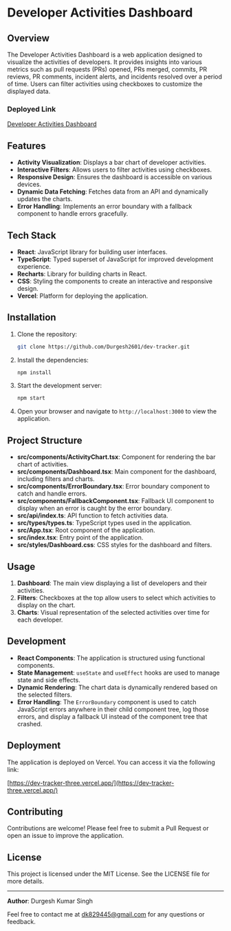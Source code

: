 # Developer Activities Dashboard

## Overview

The Developer Activities Dashboard is a web application designed to visualize the activities of developers. It provides insights into various metrics such as pull requests (PRs) opened, PRs merged, commits, PR reviews, PR comments, incident alerts, and incidents resolved over a period of time. Users can filter activities using checkboxes to customize the displayed data.

### Deployed Link

[Developer Activities Dashboard](https://dev-tracker-three.vercel.app/)

## Features

- **Activity Visualization**: Displays a bar chart of developer activities.
- **Interactive Filters**: Allows users to filter activities using checkboxes.
- **Responsive Design**: Ensures the dashboard is accessible on various devices.
- **Dynamic Data Fetching**: Fetches data from an API and dynamically updates the charts.
- **Error Handling**: Implements an error boundary with a fallback component to handle errors gracefully.

## Tech Stack

- **React**: JavaScript library for building user interfaces.
- **TypeScript**: Typed superset of JavaScript for improved development experience.
- **Recharts**: Library for building charts in React.
- **CSS**: Styling the components to create an interactive and responsive design.
- **Vercel**: Platform for deploying the application.

## Installation

1. Clone the repository:

   ```bash
   git clone https://github.com/Durgesh2601/dev-tracker.git
   ```

2. Install the dependencies:

   ```bash
   npm install
   ```

3. Start the development server:

   ```bash
   npm start
   ```

4. Open your browser and navigate to `http://localhost:3000` to view the application.

## Project Structure

- **src/components/ActivityChart.tsx**: Component for rendering the bar chart of activities.
- **src/components/Dashboard.tsx**: Main component for the dashboard, including filters and charts.
- **src/components/ErrorBoundary.tsx**: Error boundary component to catch and handle errors.
- **src/components/FallbackComponent.tsx**: Fallback UI component to display when an error is caught by the error boundary.
- **src/api/index.ts**: API function to fetch activities data.
- **src/types/types.ts**: TypeScript types used in the application.
- **src/App.tsx**: Root component of the application.
- **src/index.tsx**: Entry point of the application.
- **src/styles/Dashboard.css**: CSS styles for the dashboard and filters.

## Usage

1. **Dashboard**: The main view displaying a list of developers and their activities.
2. **Filters**: Checkboxes at the top allow users to select which activities to display on the chart.
3. **Charts**: Visual representation of the selected activities over time for each developer.

## Development

- **React Components**: The application is structured using functional components.
- **State Management**: `useState` and `useEffect` hooks are used to manage state and side effects.
- **Dynamic Rendering**: The chart data is dynamically rendered based on the selected filters.
- **Error Handling**: The `ErrorBoundary` component is used to catch JavaScript errors anywhere in their child component tree, log those errors, and display a fallback UI instead of the component tree that crashed.

## Deployment

The application is deployed on Vercel. You can access it via the following link:

[https://dev-tracker-three.vercel.app/](https://dev-tracker-three.vercel.app/)

## Contributing

Contributions are welcome! Please feel free to submit a Pull Request or open an issue to improve the application.

## License

This project is licensed under the MIT License. See the LICENSE file for more details.

---

**Author**: Durgesh Kumar Singh

Feel free to contact me at [dk829445@gmail.com](mailto:dk829445@gmail.com) for any questions or feedback.
